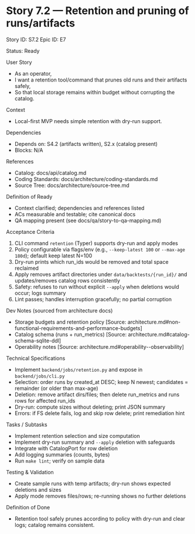 # Story 7.2 — Retention and pruning of runs/artifacts
Story ID: S7.2
Epic ID: E7



Status: Ready

User Story
- As an operator,
- I want a retention tool/command that prunes old runs and their artifacts safely,
- So that local storage remains within budget without corrupting the catalog.

Context
- Local-first MVP needs simple retention with dry-run support.


Dependencies
- Depends on: S4.2 (artifacts written), S2.x (catalog present)
- Blocks: N/A

References
- Catalog: docs/api/catalog.md
- Coding Standards: docs/architecture/coding-standards.md
- Source Tree: docs/architecture/source-tree.md

Definition of Ready
- Context clarified; dependencies and references listed
- ACs measurable and testable; cite canonical docs
- QA mapping present (see docs/qa/story-to-qa-mapping.md)

Acceptance Criteria
1) CLI command `retention` (Typer) supports dry-run and apply modes
2) Policy configurable via flags/env (e.g., `--keep-latest 100` or `--max-age 180d`); default keep latest N=100
3) Dry-run prints which run_ids would be removed and total space reclaimed
4) Apply removes artifact directories under `data/backtests/{run_id}/` and updates/removes catalog rows consistently
5) Safety: refuses to run without explicit `--apply` when deletions would occur; logs summary
6) Lint passes; handles interruption gracefully; no partial corruption

Dev Notes (sourced from architecture docs)
- Storage budgets and retention policy [Source: architecture.md#non-functional-requirements-and-performance-budgets]
- Catalog schema (runs + run_metrics) [Source: architecture.md#catalog-schema-sqlite-ddl]
- Operability notes [Source: architecture.md#operability--observability]

Technical Specifications
- Implement `backend/jobs/retention.py` and expose in `backend/jobs/cli.py`
- Selection: order runs by created_at DESC; keep N newest; candidates = remainder (or older than max-age)
- Deletion: remove artifact dirs/files; then delete run_metrics and runs rows for affected run_ids
- Dry-run: compute sizes without deleting; print JSON summary
- Errors: if FS delete fails, log and skip row delete; print remediation hint

Tasks / Subtasks
- Implement retention selection and size computation
- Implement dry-run summary and `--apply` deletion with safeguards
- Integrate with CatalogPort for row deletion
- Add logging summaries (counts, bytes)
- Run `make lint`; verify on sample data

Testing & Validation
- Create sample runs with temp artifacts; dry-run shows expected deletions and sizes
- Apply mode removes files/rows; re-running shows no further deletions

Definition of Done
- Retention tool safely prunes according to policy with dry-run and clear logs; catalog remains consistent.

